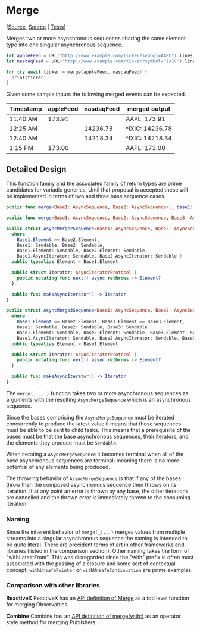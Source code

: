# Merge

[[Source](https://github.com/apple/swift-async-algorithms/blob/main/Sources/AsyncAlgorithms/Asyncmerge2Sequence.swift), [Source](https://github.com/apple/swift-async-algorithms/blob/main/Sources/AsyncAlgorithms/AsyncMerge3Sequence.swift) | 
[Tests](https://github.com/apple/swift-async-algorithms/blob/main/Tests/AsyncAlgorithmsTests/TestMerge.swift)]

Merges two or more asynchronous sequences sharing the same element type into one singular asynchronous sequence.

```swift
let appleFeed = URL("http://www.example.com/ticker?symbol=AAPL").lines.map { "AAPL: " + $0 }
let nasdaqFeed = URL("http://www.example.com/ticker?symbol=^IXIC").lines.map { "^IXIC: " + $0 }

for try await ticker = merge(appleFeed, nasdaqFeed) {
  print(ticker)
}
```

Given some sample inputs the following merged events can be expected.

| Timestamp   | appleFeed | nasdaqFeed | merged output   |                 
| ----------- | --------- | ---------- | --------------- |
| 11:40 AM    | 173.91    |            | AAPL: 173.91    |
| 12:25 AM    |           | 14236.78   | ^IXIC: 14236.78 |
| 12:40 AM    |           | 14218.34   | ^IXIC: 14218.34 |
|  1:15 PM    | 173.00    |            | AAPL: 173.00    |

## Detailed Design

This function family and the associated family of return types are prime candidates for variadic generics. Until that proposal is accepted these will be implemented in terms of two and three base sequence cases.

```swift
public func merge<Base1: AsyncSequence, Base2: AsyncSequence>(_ base1: Base1, _ base2: Base2) -> AsyncMerge2Sequence<Base1, Base2>

public func merge<Base1: AsyncSequence, Base2: AsyncSequence, Base3: AsyncSequence>(_ base1: Base1, _ base2: Base2, _ base3: Base3) -> AsyncMerge3Sequence<Base1, Base2, Base3>

public struct AsyncMerge2Sequence<Base1: AsyncSequence, Base2: AsyncSequence>: Sendable
  where
    Base1.Element == Base2.Element,
    Base1: Sendable, Base2: Sendable,
    Base1.Element: Sendable, Base2.Element: Sendable,
    Base1.AsyncIterator: Sendable, Base2.AsyncIterator: Sendable {
  public typealias Element = Base1.Element

  public struct Iterator: AsyncIteratorProtocol {
    public mutating func next() async rethrows -> Element?
  }

  public func makeAsyncIterator() -> Iterator
}

public struct AsyncMerge3Sequence<Base1: AsyncSequence, Base2: AsyncSequence, Base3: AsyncSequence>: Sendable
  where
    Base1.Element == Base2.Element, Base1.Element == Base3.Element,
    Base1: Sendable, Base2: Sendable, Base3: Sendable
    Base1.Element: Sendable, Base2.Element: Sendable, Base3.Element: Sendable
    Base1.AsyncIterator: Sendable, Base2.AsyncIterator: Sendable, Base3.AsyncIterator: Sendable {
  public typealias Element = Base1.Element

  public struct Iterator: AsyncIteratorProtocol {
    public mutating func next() async rethrows -> Element?
  }

  public func makeAsyncIterator() -> Iterator
}

```

The `merge(_:...)` function takes two or more asynchronous sequences as arguments with the resulting `AsyncMergeSequence` which is an asynchronous sequence.

Since the bases comprising the `AsyncMergeSequence` must be iterated concurrently to produce the latest value it means that those sequences must be able to be sent to child tasks. This means that a prerequisite of the bases must be that the base asynchronous sequences, their iterators, and the elements they produce must be `Sendable`. 

When iterating a `AsyncMergeSequence` it becomes terminal when all of the base asynchronous sequences are terminal; meaning there is no more potential of any elements being produced. 

The throwing behavior of `AsyncMergeSequence` is that if any of the bases throw then the composed asynchronous sequence then throws on its iteration. If at any point an error is thrown by any base, the other iterations are cancelled and the thrown error is immediately thrown to the consuming iteration.

### Naming

Since the inherent behavior of `merge(_:...)` merges values from multiple streams into a singular asynchronous sequence the naming is intended to be quite literal. There are precident terms of art in other frameworks and libraries (listed in the comparison section). Other naming takes the form of "withLatestFrom". This was disregarded since the "with" prefix is often most associated with the passing of a closure and some sort of contextual concept; `withUnsafePointer` or `withUnsafeContinuation` are prime examples.

### Comparison with other libraries

**ReactiveX** ReactiveX has an [API definition of Merge](https://reactivex.io/documentation/operators/merge.html) as a top level function for merging Observables.

**Combine** Combine has an [API definition of merge(with:)](https://developer.apple.com/documentation/combine/publisher/merge(with:)-7qt71/) as an operator style method for merging Publishers.
